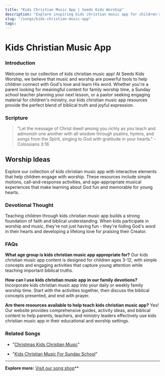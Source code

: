 ```yaml
---
title: "Kids Christian Music App | Seeds Kids Worship"
description: "Explore inspiring kids christian music app for children's worship and faith development. Biblical music resources for families and ministry."
slug: "/songs/kids-christian-music-app"
tags:
---
```


# Kids Christian Music App

### Introduction

Welcome to our collection of kids christian music app! At Seeds Kids Worship, we believe that music and worship are powerful tools to help children connect with God's love and learn His word. Whether you're a parent looking for meaningful content for family worship time, a Sunday school teacher planning your next lesson, or a pastor seeking engaging material for children's ministry, our kids christian music app resources provide the perfect blend of biblical truth and joyful expression.

### Scripture

> "Let the message of Christ dwell among you richly as you teach and admonish one another with all wisdom through psalms, hymns, and songs from the Spirit, singing to God with gratitude in your hearts." - Colossians 3:16

## Worship Ideas

Explore our collection of kids christian music app with interactive elements that help children engage with worship. These resources include simple motions, call-and-response activities, and age-appropriate musical experiences that make learning about God fun and memorable for young hearts.

### Devotional Thought

Teaching children through kids christian music app builds a strong foundation of faith and biblical understanding. When kids participate in worship and music, they're not just having fun - they're hiding God's word in their hearts and developing a lifelong love for praising their Creator.

### FAQs

**What age group is kids christian music app appropriate for?**
Our kids christian music app content is designed for children ages 3-12, with simple concepts and engaging activities that capture young attention while teaching important biblical truths.

**How can I use kids christian music app in our family devotions?**
Incorporate kids christian music app into your daily or weekly family worship time. Start with the activities together, then discuss the biblical concepts presented, and end with prayer.

**Are there resources available to help teach kids christian music app?**
Yes! Our website provides comprehensive guides, activity ideas, and biblical content to help parents, teachers, and ministry leaders effectively use kids christian music app in their educational and worship settings.

### Related Songs

- "[Christmas Kids Christian Music](/activities/christmas-kids-christian-music/)"

- "[Kids Christian Music For Sunday School](/activities/kids-christian-music-for-sunday-school/)"

---

**Explore more:** [Visit our song shop](https://seedskidsworship.com/shop)**

<!-- Schema Markup -->
<script type="application/ld+json">
{
  "@context": "https://schema.org",
  "@type": "MusicRecording",
  "name": "Kids Christian Music App",
  "byArtist": {
    "@type": "MusicGroup",
    "name": "Seeds Kids Worship"
  },
  "isFamilyFriendly": true,
  "url": "https://seedskidsworship.com/songs/kids-christian-music-app/"
}
</script>
